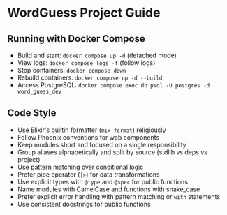 # WordGuess Project Guide

## Running with Docker Compose
- Build and start: `docker compose up -d` (detached mode)
- View logs: `docker compose logs -f` (follow logs)
- Stop containers: `docker compose down`
- Rebuild containers: `docker compose up -d --build`
- Access PostgreSQL: `docker compose exec db psql -U postgres -d word_guess_dev`

## Code Style
- Use Elixir's builtin formatter (`mix format`) religiously
- Follow Phoenix conventions for web components
- Keep modules short and focused on a single responsibility
- Group aliases alphabetically and split by source (stdlib vs deps vs project)
- Use pattern matching over conditional logic
- Prefer pipe operator (`|>`) for data transformations
- Use explicit types with `@type` and `@spec` for public functions
- Name modules with CamelCase and functions with snake_case
- Prefer explicit error handling with pattern matching or `with` statements
- Use consistent docstrings for public functions